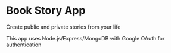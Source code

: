 # Book Story App 

Create public and private stories from your life

This app uses Node.js/Express/MongoDB with Google OAuth for authentication

